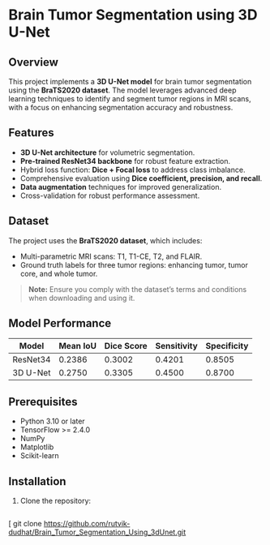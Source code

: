 
# Brain Tumor Segmentation using 3D U-Net  

## Overview  
This project implements a **3D U-Net model** for brain tumor segmentation using the **BraTS2020 dataset**. The model leverages advanced deep learning techniques to identify and segment tumor regions in MRI scans, with a focus on enhancing segmentation accuracy and robustness.  

## Features  
- **3D U-Net architecture** for volumetric segmentation.  
- **Pre-trained ResNet34 backbone** for robust feature extraction.  
- Hybrid loss function: **Dice + Focal loss** to address class imbalance.  
- Comprehensive evaluation using **Dice coefficient, precision, and recall**.  
- **Data augmentation** techniques for improved generalization.  
- Cross-validation for robust performance assessment.  

## Dataset  
The project uses the **BraTS2020 dataset**, which includes:  
- Multi-parametric MRI scans: T1, T1-CE, T2, and FLAIR.  
- Ground truth labels for three tumor regions: enhancing tumor, tumor core, and whole tumor.  

> **Note:** Ensure you comply with the dataset’s terms and conditions when downloading and using it.  

## Model Performance  
| Model     | Mean IoU | Dice Score | Sensitivity | Specificity |
|-----------|----------|------------|-------------|-------------|
| ResNet34  | 0.2386   | 0.3002     | 0.4201      | 0.8505      |
| 3D U-Net  | 0.2750   | 0.3305     | 0.4500      | 0.8700      |


## Prerequisites  
- Python 3.10 or later  
- TensorFlow >= 2.4.0  
- NumPy  
- Matplotlib  
- Scikit-learn  

## Installation  
1. Clone the repository:  
   ```bash
  [ git clone https://github.com/rutvik-dudhat/Brain_Tumor_Segmentation_Using_3dUnet.git
